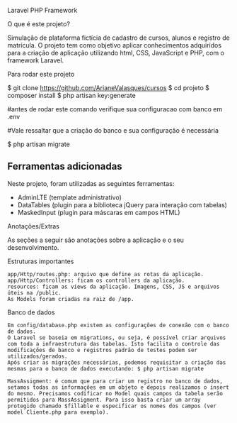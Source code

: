 Laravel PHP Framework

O que é este projeto?

Simulação de plataforma fictícia de cadastro de cursos, alunos e registro de matrícula.
O projeto tem como objetivo aplicar conhecimentos adquiridos para a criação de aplicação utilizando html, CSS, JavaScript e PHP, com o framework Laravel.

Para rodar este projeto

$ git clone https://github.com/ArianeValasques/cursos
$ cd projeto
$ composer install
$ php artisan key:generate

#antes de rodar este comando verifique sua configuracao com banco em .env

#Vale ressaltar que a criação do banco e sua configuração é necessária

$ php artisan migrate

## Ferramentas adicionadas

Neste projeto, foram utilizadas as seguintes ferramentas:

-   AdminLTE (template administrativo)
-   DataTables (plugin para a biblioteca jQuery para interação com tabelas)
-   MaskedInput (plugin para máscaras em campos HTML)

Anotações/Extras

As seções a seguir são anotações sobre a aplicação e o seu desenvolvimento.

Estruturas importantes

    app/Http/routes.php: arquivo que define as rotas da aplicação.
    app/Http/Controllers: ficam os controllers da aplicação.
    resources: ficam as views da aplicação. Imagens, CSS, JS e arquivos úteis na /public.
    As Models foram criadas na raiz de /app.

Banco de dados

    Em config/database.php existem as configurações de conexão com o banco de dados.
    O Laravel se baseia em migrations, ou seja, é possível criar arquivos com toda a infraestrutura das tabelas. Isto facilita o controle das modificações de banco e registros padrão de testes podem ser utilizados/gerados.
    Após criar as migrações necessárias, podemos requisitar a criação das mesmas para o banco de dados executando: $ php artisan migrate

    MassAssigment: é comum que para criar um registro no banco de dados, setamos todas as informações em um objeto e depois realizamos o insert do mesmo. Precisamos codificar no Model quais campos da tabela serão permitidos para MassAssigment. Para isso basta criar um array protegido chamado $fillable e especificar os nomes dos campos (ver model Cliente.php para exemplo).
